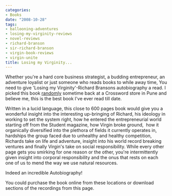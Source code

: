 ```yaml
---
categories:
- Books
date: "2008-10-28"
tags:
- ballooning-adventures
- losing-my-virginity-reviews
- novel-reviews
- richard-branson
- sir-richard-branson
- virgin-book-reviews
- virgin-unite
title: Losing my Virginity...
---
```


Whether you're a hard core business strategist, a budding entrepreneur, an adventure loyalist or just someone who reads books to while away time, You need to give 'Losing my Virginity'-Richard Bransons autobiography a read. I picked this book [randomly](https://srikanthperinkulam.com/blog/?p=151) sometime back at a Crossword store in Pune and believe me, this is the best book I've ever read till date.

Written in a lucid language, this close to 600 pages book would give you a wonderful insight into the interesting up-bringing of Richard, his ideology in working to set the system right, how he entered the entrepreneurial world starting off from the Student magazine, how Virgin broke ground,  how it organically diversified into the plethora of fields it currently operates in, hardships the group faced due to unhealthy and healthy competition, Richards take on life and adventure, insight into his world record breaking ventures and finally Virgin's take on social responsibility. While every other page gets you smirking for one reason or the other, you're intermittently given insight into corporal responsibility and the onus that rests on each one of us to mend the way we use natural resources.

Indeed an incredible Autobiography!

You could purchase the book online from these locations or download sections of the recordings from this page.
